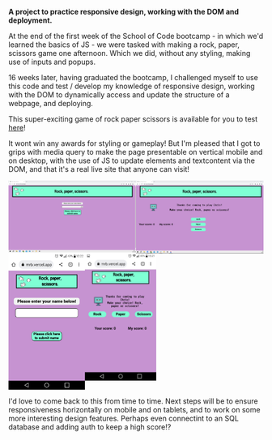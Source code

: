 <strong>A project to practice responsive design, working with the DOM and deployment.</strong>

At the end of the first week of the School of Code bootcamp - in which we'd learned the basics of JS - we were tasked with making a rock, paper, scissors game one afternoon. Which we did, without any styling, making use of inputs and popups.

16 weeks later, having graduated the bootcamp, I challenged myself to use this code and test / develop my knowledge of responsive design, working with the DOM to dynamically access and update the structure of a webpage, and deploying.

This super-exciting game of rock paper scissors is available for you to test <a href="https://rps-mrb.vercel.app/" target="_blank">here</a>! 

It wont win any awards for styling or gameplay! But I'm pleased that I got to grips with media query to make the page presentable on vertical mobile and on desktop, with the use of JS to update elements and textcontent via the DOM, and that it's a real live site that anyone can visit!



<div style=display:flex align="center">
<img src="https://github.com/CoderMrB/Rock-paper-scissors/blob/main/images/Laptoplanding.png" width="50%" height="50%" alt="image of landing page on laptop"/>
<img src="https://github.com/CoderMrB/Rock-paper-scissors/blob/main/images/Laptopgame.png" width="50%" height="50%" alt="image of game page on laptop"/>
</div>

<div style=display:flex align="center">
<img src="https://github.com/CoderMrB/Rock-paper-scissors/blob/main/images/mobileLanding.png" width="30%" height="30%" alt="image of landing page on mobile"/>
<img src="https://github.com/CoderMrB/Rock-paper-scissors/blob/main/images/mobileGame.png" width="28%" height="28%" alt="image of game page on mobile"/>
</div>

I'd love to come back to this from time to time. Next steps will be to ensure responsiveness horizontally on mobile and on tablets, and to work on some more interesting design features. Perhaps even connectint to an SQL database and adding auth to keep a high score!?
